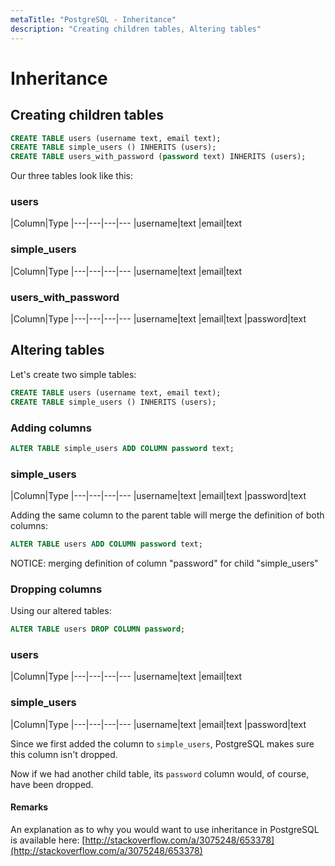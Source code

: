 ```yaml
---
metaTitle: "PostgreSQL - Inheritance"
description: "Creating children tables, Altering tables"
---
```


# Inheritance



## Creating children tables


```sql
CREATE TABLE users (username text, email text);
CREATE TABLE simple_users () INHERITS (users);
CREATE TABLE users_with_password (password text) INHERITS (users);

```

Our three tables look like this:

### users

|Column|Type
|---|---|---|---
|username|text
|email|text

### simple_users

|Column|Type
|---|---|---|---
|username|text
|email|text

### users_with_password

|Column|Type
|---|---|---|---
|username|text
|email|text
|password|text



## Altering tables


Let's create two simple tables:

```sql
CREATE TABLE users (username text, email text);
CREATE TABLE simple_users () INHERITS (users);

```

### Adding columns

```sql
ALTER TABLE simple_users ADD COLUMN password text;

```

### simple_users

|Column|Type
|---|---|---|---
|username|text
|email|text
|password|text

Adding the same column to the parent table will merge the definition of both columns:

```sql
ALTER TABLE users ADD COLUMN password text;

```

> 
NOTICE:  merging definition of column "password" for child "simple_users"


### Dropping columns

Using our altered tables:

```sql
ALTER TABLE users DROP COLUMN password;

```

### users

|Column|Type
|---|---|---|---
|username|text
|email|text

### simple_users

|Column|Type
|---|---|---|---
|username|text
|email|text
|password|text

Since we first added the column to `simple_users`, PostgreSQL makes sure this column isn't dropped.

Now if we had another child table, its `password` column would, of course, have been dropped.



#### Remarks


An explanation as to why you would want to use inheritance in PostgreSQL is available here: [http://stackoverflow.com/a/3075248/653378](http://stackoverflow.com/a/3075248/653378)

